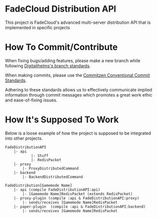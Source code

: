 # FadeCloud Distribution API

This project is FadeCloud's advanced multi-server distribution API that is implemented in specific projects

# How To Commit/Contribute

When fixing bugs/adding features, please make a new branch while following [Digitaljhelms's branch standards](https://gist.github.com/digitaljhelms/4287848).

When making commits, please use the [Commitzen Conventional Commit Standards](https://github.com/commitizen/conventional-commit-types/blob/master/index.json).

Adhering to these standards allows us to effectively communicate implied information through commit messages which promotes
a great work ethic and ease-of-fixing issues.

# How It's Supposed To Work

Below is a loose example of how the project is supposed to be integrated into other projects.
```
FadeDistributionAPI
    |- api
            |- Stuff
            |- RedisPacket
    |- proxy
        |- ProxyDistributedCommand
    |- backend
        |- BackendDistributedCommand

FadeDistribution[Gamemode Name]
    |- api (compile FadeDistributionAPI:api)
        |- [Gamemode Name]RedisPacket (extends RedisPacket)
    |- proxy-plugin (compile :api & FadeDistributionAPI:proxy)
        |- sends/receives [Gamemode Name]RedisPacket
    |- paper-plugin  (compile :api & FadeDistributionAPI:backend)
        |- sends/receives [Gamemode Name]RedisPacket

```
